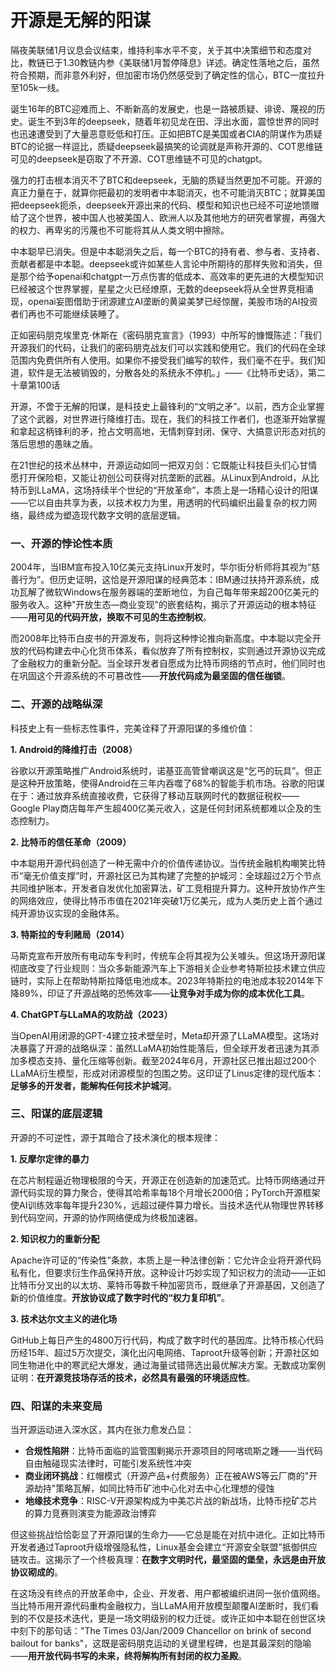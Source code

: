 # 开源是无解的阳谋

隔夜美联储1月议息会议结束，维持利率水平不变，关于其中决策细节和态度对比，教链已于1.30教链内参《美联储1月暂停降息》详述。确定性落地之后，虽然符合预期，而非意外利好，但加密市场仍然感受到了确定性的信心，BTC一度拉升至105k一线。

诞生16年的BTC迎难而上、不断新高的发展史，也是一路被质疑、诽谤、蔑视的历史。诞生不到3年的deepseek，随着年初见龙在田、浮出水面，震惊世界的同时也迅速遭受到了大量恶意贬低和打压。正如把BTC是美国或者CIA的阴谋作为质疑BTC的论据一样逗比，质疑deepseek最搞笑的论调就是声称开源的、COT思维链可见的deepseek是窃取了不开源、COT思维链不可见的chatgpt。

强力的打击根本消灭不了BTC和deepseek，无脑的质疑当然更加不可能。开源的真正力量在于，就算你把最初的发明者中本聪消灭，也不可能消灭BTC；就算美国把deepseek扼杀，deepseek开源出来的代码、模型和知识也已经不可逆地馈赠给了这个世界，被中国人也被美国人、欧洲人以及其他地方的研究者掌握，再强大的权力、再卑劣的污蔑也不可能将其从人类文明中擦除。

中本聪早已消失。但是中本聪消失之后，每一个BTC的持有者、参与者、支持者、贡献者都是中本聪。deepseek或许如某些人言论中所期待的那样失败和消失，但是那个给予openai和chatgpt一万点伤害的低成本、高效率的更先进的大模型知识已经被这个世界掌握，星星之火已经燎原，无数的deepseek将从全世界竞相涌现，openai妄图借助于闭源建立AI垄断的黄粱美梦已经惊醒，美股市场的AI投资者们再也不可能继续装睡了。

正如密码朋克埃里克·休斯在《密码朋克宣言》（1993）中所写的慷慨陈述：「我们开源我们的代码，让我们的密码朋克战友们可以实践和使用它。我们的代码在全球范围内免费供所有人使用。如果你不接受我们编写的软件，我们毫不在乎。我们知道，软件是无法被销毁的，分散各处的系统永不停机。」——《比特币史话》，第二十章第100话

开源，不啻于无解的阳谋，是科技史上最锋利的“文明之矛”。以前，西方企业掌握了这个武器，对世界进行降维打击。现在，我们的科技工作者们，也逐渐开始掌握和拿起这柄锋利的矛，抢占文明高地，无情刺穿封闭、保守、大搞意识形态对抗的落后思想的愚昧之盾。

在21世纪的技术丛林中，开源运动如同一把双刃剑：它既能让科技巨头们心甘情愿打开保险柜，又能让初创公司获得对抗垄断的武器。从Linux到Android，从比特币到LLaMA，这场持续半个世纪的“开放革命”，本质上是一场精心设计的阳谋——它以自由共享为表，以技术权力为里，用透明的代码编织出最复杂的权力网络，最终成为塑造现代数字文明的底层逻辑。  

### 一、开源的悖论性本质  

2004年，当IBM宣布投入10亿美元支持Linux开发时，华尔街分析师将其视为“慈善行为”。但历史证明，这恰是开源阳谋的经典范本：IBM通过扶持开源系统，成功瓦解了微软Windows在服务器端的垄断地位，为自己每年带来超200亿美元的服务收入。这种"开放生态—商业变现"的嵌套结构，揭示了开源运动的根本特征——**用可见的代码开放，换取不可见的生态控制权**。  

而2008年比特币白皮书的开源发布，则将这种悖论推向新高度。中本聪以完全开放的代码构建去中心化货币体系，看似放弃了所有控制权，实则通过开源协议完成了金融权力的重新分配。当全球开发者自愿成为比特币网络的节点时，他们同时也在巩固这个开源系统的不可篡改性——**开放代码成为最坚固的信任枷锁**。  

### 二、开源的战略纵深  

科技史上有一些标志性事件，完美诠释了开源阳谋的多维价值：  

**1. Android的降维打击（2008）**  

谷歌以开源策略推广Android系统时，诺基亚高管曾嘲讽这是“乞丐的玩具”。但正是这种开放策略，使得Android在三年内吞噬了68%的智能手机市场。谷歌的阳谋在于：通过放弃系统直接收费，它获得了移动互联网时代的数据征税权——Google Play商店每年产生超400亿美元收入，这是任何封闭系统都难以企及的生态控制力。  

**2. 比特币的信任革命（2009）**  

中本聪用开源代码创造了一种无需中介的价值传递协议。当传统金融机构嘲笑比特币“毫无价值支撑”时，开源社区已为其构建了完整的护城河：全球超过2万个节点共同维护账本，开发者自发优化加密算法，矿工竞相提升算力。这种开放协作产生的网络效应，使得比特币市值在2021年突破1万亿美元，成为人类历史上首个通过纯开源协议实现的金融体系。  

**3. 特斯拉的专利赌局（2014）**  

马斯克宣布开放所有电动车专利时，传统车企将其视为公关噱头。但这场开源阳谋彻底改变了行业规则：当众多新能源汽车上下游相关企业参考特斯拉技术建立供应链时，实际上在帮助特斯拉降低电池成本。2023年特斯拉的电池成本较2014年下降89%，印证了开源战略的恐怖效率——**让竞争对手成为你的成本优化工具**。  

**4. ChatGPT与LLaMA的攻防战（2023）**  

当OpenAI用闭源的GPT-4建立技术壁垒时，Meta却开源了LLaMA模型。这场对决暴露了开源的战略纵深：虽然LLaMA初始性能落后，但全球开发者迅速为其添加多模态支持、量化压缩等创新。截至2024年6月，开源社区已推出超过200个LLaMA衍生模型，形成对闭源模型的包围之势。这印证了Linus定律的现代版本：**足够多的开发者，能解构任何技术护城河**。  

### 三、阳谋的底层逻辑  

开源的不可逆性，源于其暗合了技术演化的根本规律：  

**1. 反摩尔定律的暴力**  

在芯片制程逼近物理极限的今天，开源正在创造新的加速范式。比特币网络通过开源代码实现的算力聚合，使得其哈希率每18个月增长2000倍；PyTorch开源框架使AI训练效率每年提升230%，远超过硬件算力增长。当技术迭代从物理世界转移到代码空间，开源的协作网络便成为终极加速器。  

**2. 知识权力的重新分配**  

Apache许可证的“传染性”条款，本质上是一种法律创新：它允许企业将开源代码私有化，但要求衍生作品保持开放。这种设计巧妙实现了知识权力的流动——正如比特币分叉出的以太坊、莱特币等数千种加密货币，既继承了开源基因，又创造了新的价值维度。**开放协议成了数字时代的“权力复印机”**。  

**3. 技术达尔文主义的进化场**  

GitHub上每日产生的4800万行代码，构成了数字时代的基因库。比特币核心代码历经15年、超过5万次提交，演化出闪电网络、Taproot升级等创新；开源社区如同生物进化中的寒武纪大爆发，通过海量试错筛选出最优解决方案。无数成功案例证明：**在开源竞技场存活的技术，必然具有最强的环境适应性**。  

### 四、阳谋的未来变局  

当开源运动进入深水区，其内在张力愈发凸显：  

- **合规性陷阱**：比特币面临的监管围剿揭示开源项目的阿喀琉斯之踵——当代码自由触碰现实法律时，可能引发系统性冲突  
- **商业闭环挑战**：红帽模式（开源产品+付费服务）正在被AWS等云厂商的"开源劫持"策略瓦解，如同比特币矿池中心化对去中心化理想的侵蚀  
- **地缘技术竞争**：RISC-V开源架构成为中美芯片战的新战场，比特币挖矿芯片的算力竞赛则演变为能源政治博弈  

但这些挑战恰恰彰显了开源阳谋的生命力——它总是能在对抗中进化。正如比特币开发者通过Taproot升级增强隐私性，Linux基金会建立“开源安全联盟”抵御供应链攻击。这揭示了一个终极真理：**在数字文明时代，最坚固的堡垒，永远是由开放协议砌成的**。  

在这场没有终点的开放革命中，企业、开发者、用户都被编织进同一张价值网络。当比特币用开源代码重构金融权力，当LLaMA用开放模型颠覆AI垄断时，我们看到的不仅是技术迭代，更是一场文明级别的权力迁徙。或许正如中本聪在创世区块中刻下的那句话："The Times 03/Jan/2009 Chancellor on brink of second bailout for banks"，这既是密码朋克运动的关键里程碑，也是其最深刻的隐喻——**用开放代码书写的未来，终将解构所有封闭的权力圣殿**。

